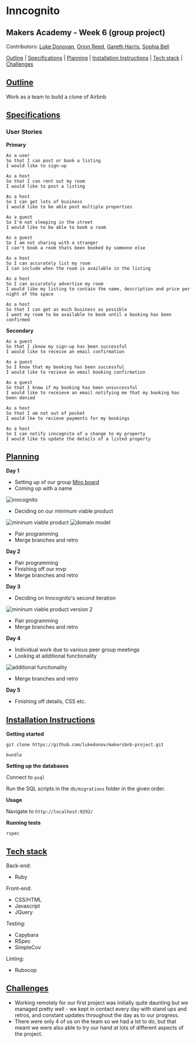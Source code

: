 # Inncognito

## Makers Academy - Week 6 (group project)

Contributors: [Luke Donovan](https://github.com/lukedonov), [Orion Reed](https://github.com/OrionReed), [Gareth Harris](https://github.com/gdharris1000), [Sophia Bell](https://github.com/Kittaru87)

[Outline](#Outline) | [Specifications](#Specifications) | [Planning](#planning) | [Installation Instructions](#install) | [Tech stack](#tech) | [Challenges](#challenges)

## [Outline](#Outline) 

Work as a team to build a clone of Airbnb

## [Specifications](#Specifications)

### User Stories

**Primary**
```
As a user
So that I can post or book a listing
I would like to sign-up

As a host
So that I can rent out my room
I would like to post a listing

As a host
So I can get lots of business
I would like to be able post multiple properties

As a guest
So I'm not sleeping in the street
I would like to be able to book a room

As a guest
So I am not sharing with a stranger
I can't book a room thats been booked by someone else

As a host
So I can accurately list my room
I can include when the room is available in the listing

As a host
So I can accurately advertise my room
I would like my listing to contain the name, description and price per night of the space

As a host 
So that I can get as much business as possible
I want my room to be available to book until a booking has been confirmed
```
**Secondary**
```
As a guest
So that I iknow my sign-up has been successful
I would like to receive an email confirmation

As a guest
So I know that my booking has been successful
I would like to recieve an email booking confirmation

As a guest
So that I know if my booking has been unsuccessful
I would like to receieve an email notifying me that my booking has been denied

As a host
So that I am not out of pocket
I would lke to recieve payments for my bookings

As a host
So I can notify inncognito of a change to my property
I would like to update the details of a listed property
```

## [Planning](#planning)

**Day 1**

- Setting up of our group [Miro board](https://miro.com/welcomeonboard/BygBxwTmsSAHgAoJdncfqCDWS1yPZqBuMK9G32QTrosYQe6jNTAl2o6bD217YS5u)
- Coming up with a name

![inncognito](./public/images/name.png)

- Deciding on our minimum viable product

![mininum viable product](./public/images/mvp.png)
![domain model](./public/images/DM.png)

- Pair programming
- Merge branches and retro

**Day 2**

- Pair programming
- Finishing off our mvp
- Merge branches and retro

**Day 3**

- Deciding on Inncognito's second iteration

![mininum viable product version 2](./public/images/mvp-2.png)

- Pair programming
- Merge branches and retro

**Day 4**

- Individual work due to various peer group meetings
- Looking at additional functionality

![additional functionality](./public/images/additional-functionality.png)

- Merge branches and retro

**Day 5**

- Finishing off details, CSS etc.

## [Installation Instructions](#install)

**Getting started**

`git clone https://github.com/lukedonov/makersbnb-project.git`

`bundle`

**Setting up the databases**

Connect to `psql` 

Run the SQL scripts in the `db/migrations` folder in the given order.

**Usage**

Navigate to `http://localhost:9292/`

**Running tests**

`rspec`

## [Tech stack](#tech) 

Back-end:

* Ruby

Front-end:
* CSS/HTML
* Javascript
* JQuery

Testing:

* Capybara
* RSpec
* SimpleCov

Linting:

* Rubocop

## [Challenges](#challenges)

* Working remotely for our first project was initially quite daunting but we managed pretty well - we kept in contact every day with stand ups and retros, and constant updates throughout the day as to our progress.
* There were only 4 of us on the team so we had a lot to do, but that meant we were also able to try our hand at lots of different aspects of the project.

